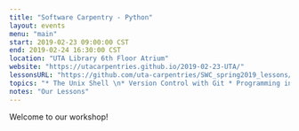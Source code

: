 ```yaml
---
title: "Software Carpentry - Python"
layout: events
menu: "main"
start: 2019-02-23 09:00:00 CST
end: 2019-02-24 16:30:00 CST
location: "UTA Library 6th Floor Atrium"
website: "https://utacarpentries.github.io/2019-02-23-UTA/"
lessonsURL: "https://github.com/uta-carpentries/SWC_spring2019_lessons/"
topics: "* The Unix Shell \n* Version Control with Git * Programming in Python *"
notes: "Our Lessons"
---
```


Welcome to our workshop!

